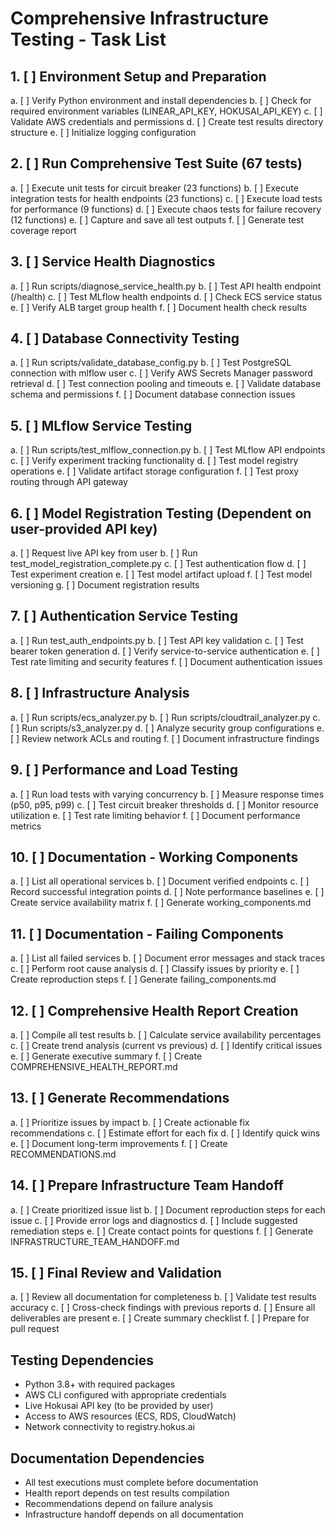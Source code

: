 # Comprehensive Infrastructure Testing - Task List

## 1. [ ] Environment Setup and Preparation
   a. [ ] Verify Python environment and install dependencies
   b. [ ] Check for required environment variables (LINEAR_API_KEY, HOKUSAI_API_KEY)
   c. [ ] Validate AWS credentials and permissions
   d. [ ] Create test results directory structure
   e. [ ] Initialize logging configuration

## 2. [ ] Run Comprehensive Test Suite (67 tests)
   a. [ ] Execute unit tests for circuit breaker (23 functions)
   b. [ ] Execute integration tests for health endpoints (23 functions)
   c. [ ] Execute load tests for performance (9 functions)
   d. [ ] Execute chaos tests for failure recovery (12 functions)
   e. [ ] Capture and save all test outputs
   f. [ ] Generate test coverage report

## 3. [ ] Service Health Diagnostics
   a. [ ] Run scripts/diagnose_service_health.py
   b. [ ] Test API health endpoint (/health)
   c. [ ] Test MLflow health endpoints
   d. [ ] Check ECS service status
   e. [ ] Verify ALB target group health
   f. [ ] Document health check results

## 4. [ ] Database Connectivity Testing
   a. [ ] Run scripts/validate_database_config.py
   b. [ ] Test PostgreSQL connection with mlflow user
   c. [ ] Verify AWS Secrets Manager password retrieval
   d. [ ] Test connection pooling and timeouts
   e. [ ] Validate database schema and permissions
   f. [ ] Document database connection issues

## 5. [ ] MLflow Service Testing
   a. [ ] Run scripts/test_mlflow_connection.py
   b. [ ] Test MLflow API endpoints
   c. [ ] Verify experiment tracking functionality
   d. [ ] Test model registry operations
   e. [ ] Validate artifact storage configuration
   f. [ ] Test proxy routing through API gateway

## 6. [ ] Model Registration Testing (Dependent on user-provided API key)
   a. [ ] Request live API key from user
   b. [ ] Run test_model_registration_complete.py
   c. [ ] Test authentication flow
   d. [ ] Test experiment creation
   e. [ ] Test model artifact upload
   f. [ ] Test model versioning
   g. [ ] Document registration results

## 7. [ ] Authentication Service Testing
   a. [ ] Run test_auth_endpoints.py
   b. [ ] Test API key validation
   c. [ ] Test bearer token generation
   d. [ ] Verify service-to-service authentication
   e. [ ] Test rate limiting and security features
   f. [ ] Document authentication issues

## 8. [ ] Infrastructure Analysis
   a. [ ] Run scripts/ecs_analyzer.py
   b. [ ] Run scripts/cloudtrail_analyzer.py
   c. [ ] Run scripts/s3_analyzer.py
   d. [ ] Analyze security group configurations
   e. [ ] Review network ACLs and routing
   f. [ ] Document infrastructure findings

## 9. [ ] Performance and Load Testing
   a. [ ] Run load tests with varying concurrency
   b. [ ] Measure response times (p50, p95, p99)
   c. [ ] Test circuit breaker thresholds
   d. [ ] Monitor resource utilization
   e. [ ] Test rate limiting behavior
   f. [ ] Document performance metrics

## 10. [ ] Documentation - Working Components
   a. [ ] List all operational services
   b. [ ] Document verified endpoints
   c. [ ] Record successful integration points
   d. [ ] Note performance baselines
   e. [ ] Create service availability matrix
   f. [ ] Generate working_components.md

## 11. [ ] Documentation - Failing Components
   a. [ ] List all failed services
   b. [ ] Document error messages and stack traces
   c. [ ] Perform root cause analysis
   d. [ ] Classify issues by priority
   e. [ ] Create reproduction steps
   f. [ ] Generate failing_components.md

## 12. [ ] Comprehensive Health Report Creation
   a. [ ] Compile all test results
   b. [ ] Calculate service availability percentages
   c. [ ] Create trend analysis (current vs previous)
   d. [ ] Identify critical issues
   e. [ ] Generate executive summary
   f. [ ] Create COMPREHENSIVE_HEALTH_REPORT.md

## 13. [ ] Generate Recommendations
   a. [ ] Prioritize issues by impact
   b. [ ] Create actionable fix recommendations
   c. [ ] Estimate effort for each fix
   d. [ ] Identify quick wins
   e. [ ] Document long-term improvements
   f. [ ] Create RECOMMENDATIONS.md

## 14. [ ] Prepare Infrastructure Team Handoff
   a. [ ] Create prioritized issue list
   b. [ ] Document reproduction steps for each issue
   c. [ ] Provide error logs and diagnostics
   d. [ ] Include suggested remediation steps
   e. [ ] Create contact points for questions
   f. [ ] Generate INFRASTRUCTURE_TEAM_HANDOFF.md

## 15. [ ] Final Review and Validation
   a. [ ] Review all documentation for completeness
   b. [ ] Validate test results accuracy
   c. [ ] Cross-check findings with previous reports
   d. [ ] Ensure all deliverables are present
   e. [ ] Create summary checklist
   f. [ ] Prepare for pull request

## Testing Dependencies
- Python 3.8+ with required packages
- AWS CLI configured with appropriate credentials
- Live Hokusai API key (to be provided by user)
- Access to AWS resources (ECS, RDS, CloudWatch)
- Network connectivity to registry.hokus.ai

## Documentation Dependencies
- All test executions must complete before documentation
- Health report depends on test results compilation
- Recommendations depend on failure analysis
- Infrastructure handoff depends on all documentation